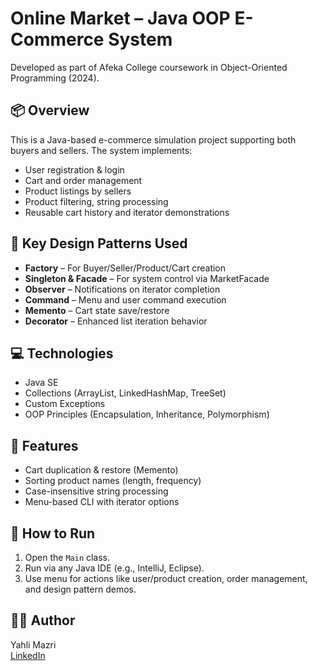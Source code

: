 # Online Market – Java OOP E-Commerce System

Developed as part of Afeka College coursework in Object-Oriented Programming (2024).

## 📦 Overview

This is a Java-based e-commerce simulation project supporting both buyers and sellers. The system implements:
- User registration & login
- Cart and order management
- Product listings by sellers
- Product filtering, string processing
- Reusable cart history and iterator demonstrations

## 🧠 Key Design Patterns Used

- **Factory** – For Buyer/Seller/Product/Cart creation
- **Singleton & Facade** – For system control via MarketFacade
- **Observer** – Notifications on iterator completion
- **Command** – Menu and user command execution
- **Memento** – Cart state save/restore
- **Decorator** – Enhanced list iteration behavior

## 💻 Technologies

- Java SE
- Collections (ArrayList, LinkedHashMap, TreeSet)
- Custom Exceptions
- OOP Principles (Encapsulation, Inheritance, Polymorphism)

## 🧪 Features

- Cart duplication & restore (Memento)
- Sorting product names (length, frequency)
- Case-insensitive string processing
- Menu-based CLI with iterator options

## 🏁 How to Run

1. Open the `Main` class.
2. Run via any Java IDE (e.g., IntelliJ, Eclipse).
3. Use menu for actions like user/product creation, order management, and design pattern demos.

## 🧑‍💻 Author

Yahli Mazri  
[LinkedIn](https://www.linkedin.com/in/yahli-mazri-421b65256)

